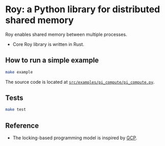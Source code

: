 # Roy: a Python library for distributed shared memory
Roy enables shared memory between multiple processes.
- Core Roy library is written in Rust.

## How to run a simple example
```bash
make example
```
The source code is located at [`src/examples/pi_compute/pi_compute.py`](https://github.com/Yale-NeRD/roy/blob/main/src/examples/pi_compute/pi_compute.py).

## Tests
```bash
make test
```

## Reference
- The locking-based programming model is inspired by [GCP](https://arxiv.org/abs/2301.02576).
